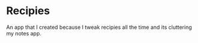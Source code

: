 # Recipies

An app that I created because I tweak recipies all the time and its cluttering my notes app. 

